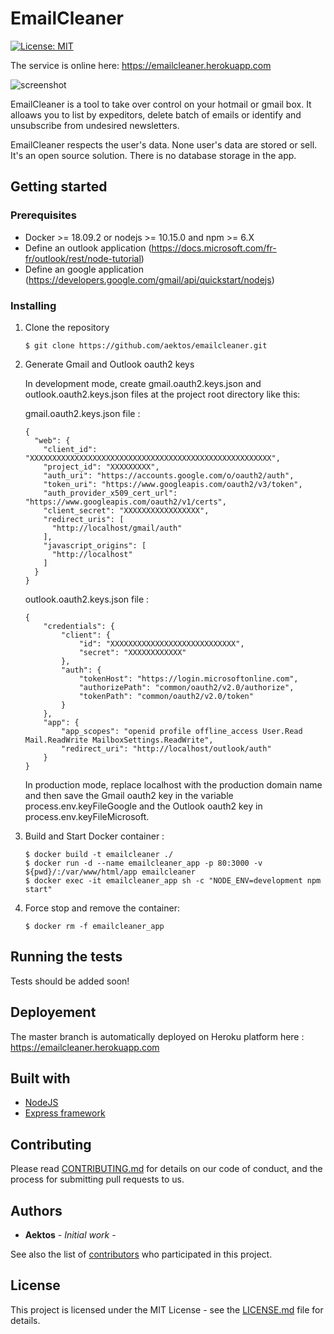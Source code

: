# EmailCleaner

[![License: MIT](https://img.shields.io/badge/License-MIT-green.svg)](https://opensource.org/licenses/MIT)

The service is online here: https://emailcleaner.herokuapp.com

![screenshot](/raw/master/screenshot.png?raw=true "Screenshot")

EmailCleaner is a tool to take over control on your hotmail or gmail box.
It alloaws you to list by expeditors, delete batch of emails or identify and unsubscribe from undesired newsletters.

EmailCleaner respects the user's data. None user's data are stored or sell. 
It's an open source solution. There is no database storage in the app.

## Getting started

### Prerequisites

* Docker >= 18.09.2 or nodejs >= 10.15.0 and npm >= 6.X
* Define an outlook application (https://docs.microsoft.com/fr-fr/outlook/rest/node-tutorial)
* Define an google application (https://developers.google.com/gmail/api/quickstart/nodejs)

### Installing

1. Clone the repository    
    
    ````
    $ git clone https://github.com/aektos/emailcleaner.git
    ````
    
2. Generate Gmail and Outlook oauth2 keys

    In development mode, create gmail.oauth2.keys.json and outlook.oauth2.keys.json files at the project root directory like this:

    gmail.oauth2.keys.json file :
    ````
    {
      "web": {
        "client_id": "XXXXXXXXXXXXXXXXXXXXXXXXXXXXXXXXXXXXXXXXXXXXXXXXXXXXXX",
        "project_id": "XXXXXXXXX",
        "auth_uri": "https://accounts.google.com/o/oauth2/auth",
        "token_uri": "https://www.googleapis.com/oauth2/v3/token",
        "auth_provider_x509_cert_url": "https://www.googleapis.com/oauth2/v1/certs",
        "client_secret": "XXXXXXXXXXXXXXXXX",
        "redirect_uris": [
          "http://localhost/gmail/auth"
        ],
        "javascript_origins": [
          "http://localhost"
        ]
      }
    }
    ````
    
    outlook.oauth2.keys.json file :
    ````
    {
        "credentials": {
            "client": {
                "id": "XXXXXXXXXXXXXXXXXXXXXXXXXXXX",
                "secret": "XXXXXXXXXXXX"
            },
            "auth": {
                "tokenHost": "https://login.microsoftonline.com",
                "authorizePath": "common/oauth2/v2.0/authorize",
                "tokenPath": "common/oauth2/v2.0/token"
            }
        },
        "app": {
            "app_scopes": "openid profile offline_access User.Read Mail.ReadWrite MailboxSettings.ReadWrite",
            "redirect_uri": "http://localhost/outlook/auth"
        }
    }
    ````
    
    In production mode, replace localhost with the production domain name and then save the Gmail oauth2 key in the variable process.env.keyFileGoogle and the Outlook oauth2 key in process.env.keyFileMicrosoft.

3. Build and Start Docker container :

    ````
    $ docker build -t emailcleaner ./
    $ docker run -d --name emailcleaner_app -p 80:3000 -v ${pwd}/:/var/www/html/app emailcleaner
    $ docker exec -it emailcleaner_app sh -c "NODE_ENV=development npm start"
   ````
   
4. Force stop and remove the container:
   
    ````
    $ docker rm -f emailcleaner_app
    ````
      
## Running the tests

Tests should be added soon!

## Deployement

The master branch is automatically deployed on Heroku platform here : https://emailcleaner.herokuapp.com

## Built with

* [NodeJS](https://nodejs.org)
* [Express framework](https://expressjs.com)

## Contributing

Please read [CONTRIBUTING.md](https://gist.github.com/PurpleBooth/b24679402957c63ec426) for details on our code of conduct, and the process for submitting pull requests to us.

## Authors

* **Aektos** - *Initial work* -

See also the list of [contributors](https://github.com/aektos/emailcleaner/contributors) who participated in this project.

## License

This project is licensed under the MIT License - see the [LICENSE.md](LICENSE.md) file for details.